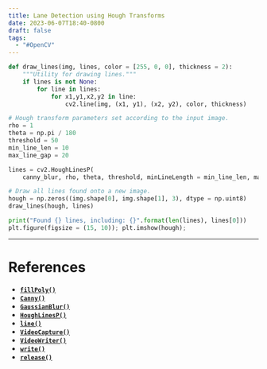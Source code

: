 ```yaml
---
title: Lane Detection using Hough Transforms
date: 2023-06-07T18:40-0800
draft: false
tags:
  - "#OpenCV"
---
```


```python
def draw_lines(img, lines, color = [255, 0, 0], thickness = 2):
    """Utility for drawing lines."""
    if lines is not None:
        for line in lines:
            for x1,y1,x2,y2 in line:
                cv2.line(img, (x1, y1), (x2, y2), color, thickness)

# Hough transform parameters set according to the input image.
rho = 1
theta = np.pi / 180
threshold = 50
min_line_len = 10
max_line_gap = 20

lines = cv2.HoughLinesP(
    canny_blur, rho, theta, threshold, minLineLength = min_line_len, maxLineGap = max_line_gap)

# Draw all lines found onto a new image.
hough = np.zeros((img.shape[0], img.shape[1], 3), dtype = np.uint8)
draw_lines(hough, lines)

print("Found {} lines, including: {}".format(len(lines), lines[0]))
plt.figure(figsize = (15, 10)); plt.imshow(hough);
```

---
# References

- [**`fillPoly()`**](https://docs.opencv.org/4.5.2/d6/d6e/group__imgproc__draw.html#ga311160e71d37e3b795324d097cb3a7dc)
- [**`Canny()`**](https://docs.opencv.org/4.5.2/dd/d1a/group__imgproc__feature.html#ga04723e007ed888ddf11d9ba04e2232de)
- [**`GaussianBlur()`**](https://docs.opencv.org/4.5.2/d4/d86/group__imgproc__filter.html#gaabe8c836e97159a9193fb0b11ac52cf1)
- [**`HoughLinesP()`**](https://docs.opencv.org/4.5.2/dd/d1a/group__imgproc__feature.html#ga8618180a5948286384e3b7ca02f6feeb)
- [**`line()`**](https://docs.opencv.org/4.5.2/d6/d6e/group__imgproc__draw.html#ga7078a9fae8c7e7d13d24dac2520ae4a2)
- [**`VideoCapture()`**](https://docs.opencv.org/4.5.2/d8/dfe/classcv_1_1VideoCapture.html#ac4107fb146a762454a8a87715d9b7c96) 
- [**`VideoWriter()`**](https://docs.opencv.org/4.5.2/dd/d9e/classcv_1_1VideoWriter.html#ad59c61d8881ba2b2da22cff5487465b5) 
- [**`write()`**](https://docs.opencv.org/4.5.2/dd/d9e/classcv_1_1VideoWriter.html#a30ebbc09c122332f62bd706b43f02a98)
- [**`release()`**](https://docs.opencv.org/4.5.2/dd/d9e/classcv_1_1VideoWriter.html#a667f737e56d5ba6b0533c6c7bf941140)
